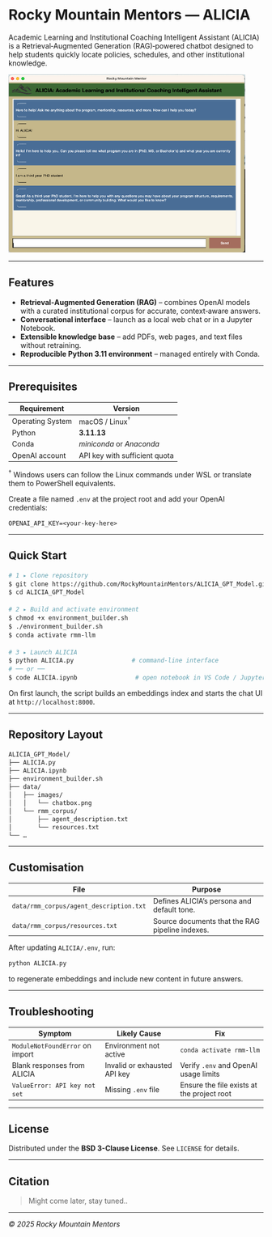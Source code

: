 # Rocky Mountain Mentors — **ALICIA**

Academic Learning and Institutional Coaching Intelligent Assistant (ALICIA) is a Retrieval‑Augmented Generation (RAG)‑powered chatbot designed to help students quickly locate policies, schedules, and other institutional knowledge.

![ALICIA chat box](data/images/chatbox.png)

---

## Features

* **Retrieval‑Augmented Generation (RAG)** – combines OpenAI models with a curated institutional corpus for accurate, context‑aware answers.
* **Conversational interface** – launch as a local web chat or in a Jupyter Notebook.
* **Extensible knowledge base** – add PDFs, web pages, and text files without retraining.
* **Reproducible Python 3.11 environment** – managed entirely with Conda.

---

## Prerequisites

| Requirement      | Version                       |
| ---------------- | ----------------------------- |
| Operating System | macOS / Linux<sup>†</sup>     |
| Python           | **3.11.13**                   |
| Conda            | *miniconda* or *Anaconda*     |
| OpenAI account   | API key with sufficient quota |

<sup>†</sup> Windows users can follow the Linux commands under WSL or translate them to PowerShell equivalents.

Create a file named `.env` at the project root and add your OpenAI credentials:

```env
OPENAI_API_KEY=<your‑key‑here>
```

---

## Quick Start

```bash
# 1 ▸ Clone repository
$ git clone https://github.com/RockyMountainMentors/ALICIA_GPT_Model.git
$ cd ALICIA_GPT_Model

# 2 ▸ Build and activate environment
$ chmod +x environment_builder.sh
$ ./environment_builder.sh
$ conda activate rmm-llm

# 3 ▸ Launch ALICIA
$ python ALICIA.py                # command‑line interface
# ── or ──
$ code ALICIA.ipynb                # open notebook in VS Code / Jupyter
```

On first launch, the script builds an embeddings index and starts the chat UI at `http://localhost:8000`.

---

## Repository Layout

```
ALICIA_GPT_Model/
├── ALICIA.py
├── ALICIA.ipynb
├── environment_builder.sh
├── data/
│   ├── images/
│   │   └── chatbox.png
│   └── rmm_corpus/
│       ├── agent_description.txt
│       └── resources.txt
└── …
```

---

## Customisation

| File                                    | Purpose                                         |
| --------------------------------------- | ----------------------------------------------- |
| `data/rmm_corpus/agent_description.txt` | Defines ALICIA’s persona and default tone.      |
| `data/rmm_corpus/resources.txt`         | Source documents that the RAG pipeline indexes. |

After updating `ALICIA/.env`, run:

```bash
python ALICIA.py
```

to regenerate embeddings and include new content in future answers.

---

## Troubleshooting

| Symptom                         | Likely Cause                 | Fix                                        |
| ------------------------------- | ---------------------------- | ------------------------------------------ |
| `ModuleNotFoundError` on import | Environment not active       | `conda activate rmm-llm`                   |
| Blank responses from ALICIA     | Invalid or exhausted API key | Verify `.env` and OpenAI usage limits      |
| `ValueError: API key not set`   | Missing `.env` file          | Ensure the file exists at the project root |

---

## License

Distributed under the **BSD 3-Clause License**. See `LICENSE` for details.

---

## Citation

> Might come later, stay tuned..

---

*© 2025 Rocky Mountain Mentors*
